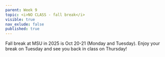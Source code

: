 ```yaml
---
parent: Week 9
topic: <i>NO CLASS - fall break</i>
visible: true
nav_exlude: false
published: true
---
```


Fall break at MSU in 2025 is Oct 20-21 (Monday and Tuesday). Enjoy your break on Tuesday and see you back in class on Thursday!

